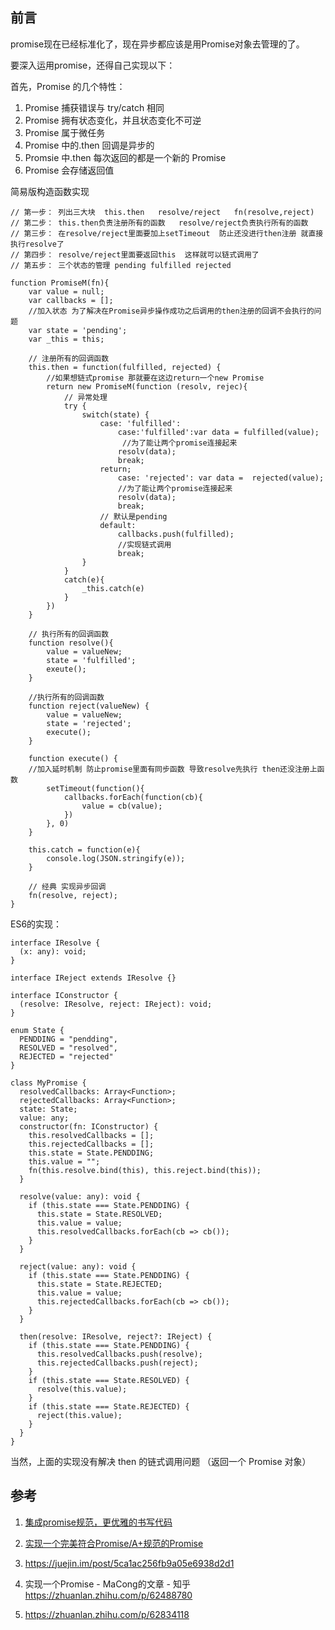 ## 前言
promise现在已经标准化了，现在异步都应该是用Promise对象去管理的了。

要深入运用promise，还得自己实现以下：

首先，Promise 的几个特性：

1. Promise 捕获错误与 try/catch 相同
2. Promise 拥有状态变化，并且状态变化不可逆
3. Promise 属于微任务
4. Promise 中的.then 回调是异步的
5. Promsie 中.then 每次返回的都是一个新的 Promise
6. Promise 会存储返回值

简易版构造函数实现
```
// 第一步： 列出三大块  this.then   resolve/reject   fn(resolve,reject)
// 第二步： this.then负责注册所有的函数   resolve/reject负责执行所有的函数 
// 第三步： 在resolve/reject里面要加上setTimeout  防止还没进行then注册 就直接执行resolve了
// 第四步： resolve/reject里面要返回this  这样就可以链式调用了
// 第五步： 三个状态的管理 pending fulfilled rejected

function PromiseM(fn){
    var value = null;
    var callbacks = [];
    //加入状态 为了解决在Promise异步操作成功之后调用的then注册的回调不会执行的问题
    var state = 'pending';
    var _this = this;
    
    // 注册所有的回调函数
    this.then = function(fulfilled, rejected) {
        //如果想链式promise 那就要在这边return一个new Promise
        return new PromiseM(function (resolv, rejec){
            // 异常处理
            try {
                switch(state) {
                    case: 'fulfilled': 
                        case:'fulfilled':var data = fulfilled(value);
                         //为了能让两个promise连接起来
                        resolv(data);
                        break;
                    return;
                        case: 'rejected': var data =  rejected(value);
                        //为了能让两个promise连接起来
                        resolv(data);
                        break;
                    // 默认是pending
                    default:
                        callbacks.push(fulfilled);
                        //实现链式调用
                        break;
                }
            }
            catch(e){
                _this.catch(e)
            }
        })
    }
    
    // 执行所有的回调函数
    function resolve(){
        value = valueNew;
        state = 'fulfilled';
        exeute();
    }
    
    //执行所有的回调函数
    function reject(valueNew) {
        value = valueNew;
        state = 'rejected';
        execute();
    }
    
    function execute() {
    //加入延时机制 防止promise里面有同步函数 导致resolve先执行 then还没注册上函数
        setTimeout(function(){
            callbacks.forEach(function(cb){
                value = cb(value);
            })
        }, 0)
    }
    
    this.catch = function(e){
        console.log(JSON.stringify(e));
    }
    
    // 经典 实现异步回调
    fn(resolve, reject);
}

```

ES6的实现：
```
interface IResolve {
  (x: any): void;
}

interface IReject extends IResolve {}

interface IConstructor {
  (resolve: IResolve, reject: IReject): void;
}

enum State {
  PENDDING = "pendding",
  RESOLVED = "resolved",
  REJECTED = "rejected"
}

class MyPromise {
  resolvedCallbacks: Array<Function>;
  rejectedCallbacks: Array<Function>;
  state: State;
  value: any;
  constructor(fn: IConstructor) {
    this.resolvedCallbacks = [];
    this.rejectedCallbacks = [];
    this.state = State.PENDDING;
    this.value = "";
    fn(this.resolve.bind(this), this.reject.bind(this));
  }

  resolve(value: any): void {
    if (this.state === State.PENDDING) {
      this.state = State.RESOLVED;
      this.value = value;
      this.resolvedCallbacks.forEach(cb => cb());
    }
  }

  reject(value: any): void {
    if (this.state === State.PENDDING) {
      this.state = State.REJECTED;
      this.value = value;
      this.rejectedCallbacks.forEach(cb => cb());
    }
  }

  then(resolve: IResolve, reject?: IReject) {
    if (this.state === State.PENDDING) {
      this.resolvedCallbacks.push(resolve);
      this.rejectedCallbacks.push(reject);
    }
    if (this.state === State.RESOLVED) {
      resolve(this.value);
    }
    if (this.state === State.REJECTED) {
      reject(this.value);
    }
  }
}

```
当然，上面的实现没有解决 then 的链式调用问题 （返回一个 Promise 对象）


## 参考
1. [集成promise规范，更优雅的书写代码](https://zhuanlan.zhihu.com/p/27641753)
2. [实现一个完美符合Promise/A+规范的Promise](https://github.com/forthealllight/blog/issues/4)
3. https://juejin.im/post/5ca1ac256fb9a05e6938d2d1
4. 实现一个Promise - MaCong的文章 - 知乎
   https://zhuanlan.zhihu.com/p/62488780
   
5. https://zhuanlan.zhihu.com/p/62834118